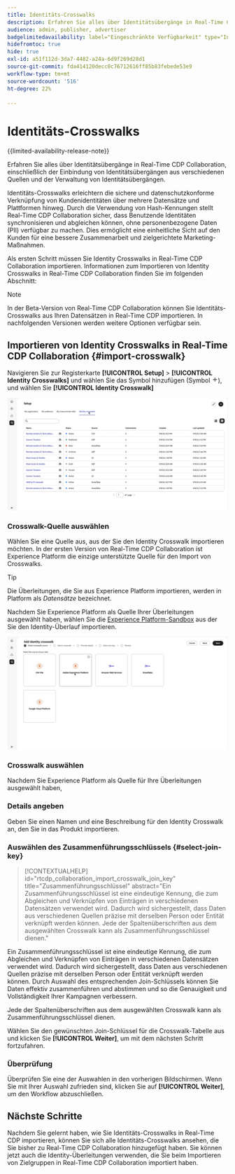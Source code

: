 ```yaml
---
title: Identitäts-Crosswalks
description: Erfahren Sie alles über Identitätsübergänge in Real-Time CDP Collaboration, einschließlich der Einbindung von Identitätsübergängen aus verschiedenen Quellen und der Verwaltung von Identitätsübergängen
audience: admin, publisher, advertiser
badgelimitedavailability: label="Eingeschränkte Verfügbarkeit" type="Informative" url="https://helpx.adobe.com/de/legal/product-descriptions/real-time-customer-data-platform-collaboration.html newtab=true"
hidefromtoc: true
hide: true
exl-id: a51f112d-3da7-4482-a24a-6d9f269d28d1
source-git-commit: fda414120decc0c76712616ff85b83febede53e9
workflow-type: tm+mt
source-wordcount: '516'
ht-degree: 22%

---
```


# Identitäts-Crosswalks

{{limited-availability-release-note}}

Erfahren Sie alles über Identitätsübergänge in Real-Time CDP Collaboration, einschließlich der Einbindung von Identitätsübergängen aus verschiedenen Quellen und der Verwaltung von Identitätsübergängen.

Identitäts-Crosswalks erleichtern die sichere und datenschutzkonforme Verknüpfung von Kundenidentitäten über mehrere Datensätze und Plattformen hinweg. Durch die Verwendung von Hash-Kennungen stellt Real-Time CDP Collaboration sicher, dass Benutzende Identitäten synchronisieren und abgleichen können, ohne personenbezogene Daten (PII) verfügbar zu machen. Dies ermöglicht eine einheitliche Sicht auf den Kunden für eine bessere Zusammenarbeit und zielgerichtete Marketing-Maßnahmen.

<!--
In Real-Time CDP Collaboration, use identity crosswalks alongside your audiences by [TODO] insert material here. 
-->


Als ersten Schritt müssen Sie Identity Crosswalks in Real-Time CDP Collaboration importieren. Informationen zum Importieren von Identity Crosswalks in Real-Time CDP Collaboration finden Sie im folgenden Abschnitt:

>[!NOTE]
>
>In der Beta-Version von Real-Time CDP Collaboration können Sie Identitäts-Crosswalks aus Ihren Datensätzen in Real-Time CDP importieren. In nachfolgenden Versionen werden weitere Optionen verfügbar sein.

## Importieren von Identity Crosswalks in Real-Time CDP Collaboration {#import-crosswalk}

Navigieren Sie zur Registerkarte **[!UICONTROL Setup]** > **[!UICONTROL Identity Crosswalks]** und wählen Sie das Symbol hinzufügen (Symbol ![Hinzufügen) aus.](/help/assets/icons/plus.png)), und wählen Sie **[!UICONTROL Identity Crosswalk]**

![Aufzeichnung, wie Sie zum Bildschirm gelangen, um Identitäts-Crosswalks hinzuzufügen](/help/assets/setup/identity-crosswalks/import-identity-crosswalk.gif)

### Crosswalk-Quelle auswählen

Wählen Sie eine Quelle aus, aus der Sie den Identity Crosswalk importieren möchten. In der ersten Version von Real-Time CDP Collaboration ist Experience Platform die einzige unterstützte Quelle für den Import von Crosswalks.

>[!TIP]
>
>Die Überleitungen, die Sie aus Experience Platform importieren, werden in Platform als *Datensätze* bezeichnet.

Nachdem Sie Experience Platform als Quelle Ihrer Überleitungen ausgewählt haben, wählen Sie die [Experience Platform-Sandbox](https://experienceleague.adobe.com/de/docs/experience-platform/sandbox/home) aus der Sie den Identity-Überlauf importieren.

![Aufzeichnung der Auswahl einer Crosswalk-Quelle](/help/assets/setup/identity-crosswalks/select-crosswalk-source.gif)

### Crosswalk auswählen

Nachdem Sie Experience Platform als Quelle für Ihre Überleitungen ausgewählt haben,

### Details angeben

Geben Sie einen Namen und eine Beschreibung für den Identity Crosswalk an, den Sie in das Produkt importieren.

### Auswählen des Zusammenführungsschlüssels {#select-join-key}

>[!CONTEXTUALHELP]
>id="rtcdp_collaboration_import_crosswalk_join_key"
>title="Zusammenführungsschlüssel"
>abstract="Ein Zusammenführungsschlüssel ist eine eindeutige Kennung, die zum Abgleichen und Verknüpfen von Einträgen in verschiedenen Datensätzen verwendet wird. Dadurch wird sichergestellt, dass Daten aus verschiedenen Quellen präzise mit derselben Person oder Entität verknüpft werden können. Jede der Spaltenüberschriften aus dem ausgewählten Crosswalk kann als Zusammenführungsschlüssel dienen."

Ein Zusammenführungsschlüssel ist eine eindeutige Kennung, die zum Abgleichen und Verknüpfen von Einträgen in verschiedenen Datensätzen verwendet wird. Dadurch wird sichergestellt, dass Daten aus verschiedenen Quellen präzise mit derselben Person oder Entität verknüpft werden können. Durch Auswahl des entsprechenden Join-Schlüssels können Sie Daten effektiv zusammenführen und abstimmen und so die Genauigkeit und Vollständigkeit Ihrer Kampagnen verbessern.

Jede der Spaltenüberschriften aus dem ausgewählten Crosswalk kann als Zusammenführungsschlüssel dienen.

Wählen Sie den gewünschten Join-Schlüssel für die Crosswalk-Tabelle aus und klicken Sie **[!UICONTROL Weiter]**, um mit dem nächsten Schritt fortzufahren.

### Überprüfung

Überprüfen Sie eine der Auswahlen in den vorherigen Bildschirmen. Wenn Sie mit Ihrer Auswahl zufrieden sind, klicken Sie auf **[!UICONTROL Weiter]**, um den Workflow abzuschließen.

## Nächste Schritte

Nachdem Sie gelernt haben, wie Sie Identitäts-Crosswalks in Real-Time CDP importieren, können Sie sich alle Identitäts-Crosswalks ansehen, die Sie bisher zu Real-Time CDP Collaboration hinzugefügt haben. Sie können jetzt auch die Identity-Überleitungen verwenden, die Sie beim Importieren von Zielgruppen in Real-Time CDP Collaboration importiert haben.
